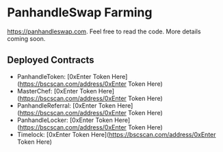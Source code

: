 # PanhandleSwap Farming

https://panhandleswap.com. Feel free to read the code. More details coming soon.

## Deployed Contracts

- PanhandleToken: [0xEnter Token Here](https://bscscan.com/address/0xEnter Token Here)
- MasterChef: [0xEnter Token Here](https://bscscan.com/address/0xEnter Token Here)
- PanhandleReferral: [0xEnter Token Here](https://bscscan.com/address/0xEnter Token Here)
- PanhandleLocker: [0xEnter Token Here](https://bscscan.com/address/0xEnter Token Here)
- Timelock: [0xEnter Token Here](https://bscscan.com/address/0xEnter Token Here)
